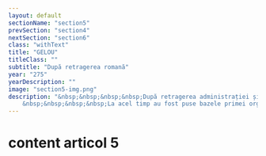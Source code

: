 ```yaml
---
layout: default
sectionName: "section5"
prevSection: "section4"
nextSection: "section6"
class: "withText"
title: "GELOU"
titleClass: ""
subtitle: "După retragerea romană"
year: "275"
yearDescription: ""
image: "section5-img.png"
description: "&nbsp;&nbsp;&nbsp;&nbsp;După retragerea administrației și armatei romane la sud de Dunăre (275 d.Hr.), regiunea a continuat să fie locuită (mărturie stau descoperirile din regiunea Mănăștur) și <em>populația rămasă a supraviețuit</em> perioadei de migrație a barbarilor dinspre estul și sudul Europei. </br>
	&nbsp;&nbsp;&nbsp;&nbsp;La acel timp au fost puse bazele primei organizari statale, <em>Voievodatul lui Gelu</em>, având ca puncte de apărare cetățile de la Dăbâca și Gilău."
---
```


# content articol 5
